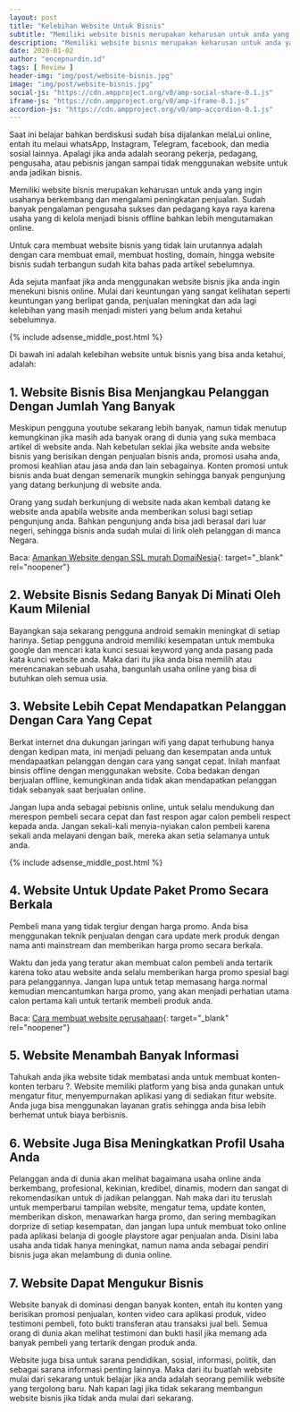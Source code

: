 ```yaml
---
layout: post
title: "Kelebihan Website Untuk Bisnis"
subtitle: "Memiliki website bisnis merupakan keharusan untuk anda yang ingin usahanya berkembang dan mengalami peningkatan penjualan."
description: "Memiliki website bisnis merupakan keharusan untuk anda yang ingin usahanya berkembang dan mengalami peningkatan penjualan. Sudah banyak pengalaman pengusaha sukses dan pedagang kaya raya karena usaha yang di kelola menjadi bisnis offline bahkan lebih mengutamakan online."
date: 2020-01-02
author: "encepnurdin.id"
tags: [ Review ]
header-img: "img/post/website-bisnis.jpg"
image: "img/post/website-bisnis.jpg"
social-js: "https://cdn.ampproject.org/v0/amp-social-share-0.1.js"
iframe-js: "https://cdn.ampproject.org/v0/amp-iframe-0.1.js"
accordion-js: "https://cdn.ampproject.org/v0/amp-accordion-0.1.js"
---
```


Saat ini belajar bahkan berdiskusi sudah bisa dijalankan melaLui online, entah itu melaui whatsApp, Instagram, Telegram, facebook, dan media sosial lainnya. Apalagi jika anda adalah seorang pekerja, pedagang, pengusaha, atau pebisnis jangan sampai tidak menggunakan website untuk anda jadikan bisnis. 

Memiliki website bisnis merupakan keharusan untuk anda yang ingin usahanya berkembang dan mengalami peningkatan penjualan. Sudah banyak pengalaman pengusaha sukses dan pedagang kaya raya karena usaha yang di kelola menjadi bisnis offline bahkan lebih mengutamakan online.

Untuk cara membuat website bisnis yang tidak lain urutannya adalah dengan cara membuat email, membuat hosting, domain, hingga website bisnis sudah terbangun sudah kita bahas pada artikel sebelumnya. 

Ada sejuta manfaat jika anda menggunakan website bisnis jika anda ingin menekuni bisnis online. Mulai dari keuntungan yang sangat kelihatan seperti keuntungan yang berlipat ganda, penjualan meningkat dan ada lagi kelebihan yang masih menjadi misteri yang belum anda ketahui sebelumnya.

{% include adsense_middle_post.html %}

Di bawah ini adalah kelebihan website untuk bisnis yang bisa anda ketahui, adalah:

## 1. Website Bisnis Bisa Menjangkau Pelanggan Dengan Jumlah Yang Banyak

Meskipun pengguna youtube sekarang lebih banyak, namun tidak menutup kemungkinan jika masih ada banyak orang di dunia yang suka membaca artikel di website anda. Nah kebetulan seklai jika website anda website bisnis yang berisikan dengan penjualan bisnis anda, promosi usaha anda, promosi keahlian atau jasa anda dan lain sebagainya. Konten promosi untuk bisnis anda buat dengan semenarik mungkin sehingga banyak pengunjung yang datang berkunjung di website anda.

Orang yang sudah berkunjung di website nada akan kembali datang ke website anda apabila website anda memberikan solusi bagi setiap pengunjung anda. Bahkan pengunjung anda bisa jadi berasal dari luar negeri, sehingga bisnis anda sudah mulai di lirik oleh pelanggan di manca Negara.

Baca: [Amankan Website dengan SSL murah DomaiNesia](http://www.domainesia.com/ssl "Amankan Website dengan SSL murah DomaiNesia"){: target="_blank" rel="noopener"}

## 2. Website Bisnis Sedang Banyak Di Minati Oleh Kaum Milenial

Bayangkan saja sekarang pengguna android semakin meningkat di setiap harinya. Setiap pengguna android memiliki kesempatan untuk membuka google dan mencari kata kunci sesuai keyword yang anda pasang pada kata kunci website anda. Maka dari itu jika anda bisa memilih atau merencanakan sebuah usaha, bangunlah usaha online yang bisa di butuhkan oleh semua usia.

## 3. Website Lebih Cepat Mendapatkan Pelanggan Dengan Cara Yang Cepat

Berkat internet dna dukungan jaringan wifi yang dapat terhubung hanya dengan kedipan mata, ini menjadi peluang dan kesempatan anda untuk mendapaatkan pelanggan dengan cara yang sangat cepat. Inilah manfaat binsis offline dengan menggunakan website. Coba bedakan dengan berjualan offline, kemungkinan anda tidak akan mendapatkan pelanggan tidak sebanyak saat berjualan online.

Jangan lupa anda sebagai pebisnis online, untuk selalu mendukung dan merespon pembeli secara cepat dan  fast respon agar calon pembeli respect kepada anda. Jangan sekali-kali menyia-nyiakan calon pembeli karena sekali anda melayani dengan baik, mereka akan setia selamanya untuk anda.

{% include adsense_middle_post.html %}

## 4. Website Untuk Update Paket Promo Secara Berkala

Pembeli mana yang tidak tergiur dengan harga promo. Anda bisa menggunakan teknik penjualan dengan cara update merk produk dengan nama anti mainstream dan memberikan harga promo secara berkala.

Waktu dan jeda yang teratur akan membuat calon pembeli anda tertarik karena toko atau website anda selalu memberikan harga promo spesial bagi para pelanggannya. Jangan lupa untuk tetap memasang harga normal kemudian mencantumkan harga promo, yang akan menjadi perhatian utama calon pertama kali untuk tertarik membeli produk anda.

Baca: [Cara membuat website perusahaan](https://www.domainesia.com/tips/cara-membuat-website-dari-nol/ "Cara membuat website perusahaan"){: target="_blank" rel="noopener"}

## 5. Website Menambah Banyak Informasi

Tahukah anda jika website tidak membatasi anda untuk membuat konten-konten terbaru ?. Website memiliki platform yang bisa anda gunakan untuk mengatur fitur, menyempurnakan aplikasi yang di sediakan fitur website. Anda juga bisa menggunakan layanan gratis sehingga anda bisa lebih berhemat untuk biaya berbisnis.

## 6. Website Juga Bisa Meningkatkan Profil Usaha Anda

Pelanggan anda di dunia akan melihat bagaimana usaha online anda berkembang, profesional, kekinian, kredibel, dinamis, modern dan sangat di rekomendasikan untuk di jadikan pelanggan.  Nah maka dari itu teruslah untuk memperbarui tampilan website, mengatur tema, update konten, memberikan diskon, menawarkan harga promo, dan sering membagikan dorprize di setiap kesempatan, dan jangan lupa untuk membuat toko online pada aplikasi  belanja di google playstore agar penjualan anda. Disini laba usaha anda tidak hanya meningkat, namun nama anda sebagai pendiri bisnis juga akan melambung di dunia online.

## 7. Website Dapat Mengukur Bisnis

Website banyak di dominasi dengan banyak konten, entah itu konten yang berisikan promosi penjualan, konten video cara aplikasi produk, video testimoni pembeli, foto bukti transferan atau transaksi jual beli. Semua orang di dunia akan melihat testimoni dan bukti hasil jika memang ada banyak pembeli yang tertarik dengan produk anda.

Website juga bisa untuk sarana pendidikan, sosial, informasi, politik, dan sebagai sarana informasi penting lainnya. Maka dari itu buatlah website mulai dari sekarang untuk belajar jika anda adalah seorang pemilik website yang tergolong baru. Nah kapan lagi jika tidak sekarang membangun website bisnis jika tidak anda mulai dari sekarang.

